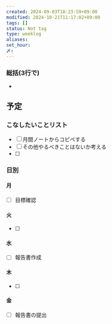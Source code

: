 ```yaml
---
created: 2024-09-03T18:23:59+09:00
modified: 2024-10-21T11:17:02+09:00
tags: []
status: Not tag
type: weeklog
aliases: 
set_hour: 
〆: 
---
```

### 総括(3行で)
- 
## 予定
### こなしたいことリスト
- [ ] 月間ノートからコピペする
- [ ] その他やるべきことはないか考える
- [ ] 
### 日別
#### 月
- [ ] 目標確認
#### 火
- [ ] 
#### 水
- [ ] 報告書作成
#### 木
- [ ] 
#### 金
- [ ] 報告書の提出

### 